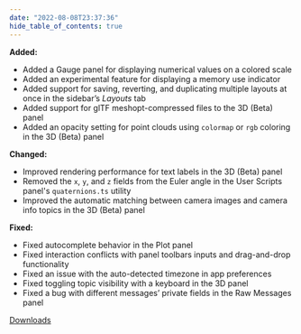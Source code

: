 ```yaml
---
date: "2022-08-08T23:37:36"
hide_table_of_contents: true
---
```

**Added:**
- Added a Gauge panel for displaying numerical values on a colored scale
- Added an experimental feature for displaying a memory use indicator 
- Added support for saving, reverting, and duplicating multiple layouts at once in the sidebar’s _Layouts_ tab
- Added support for glTF meshopt-compressed files to the 3D (Beta) panel 
- Added an opacity setting for point clouds using `colormap` or `rgb` coloring in the 3D (Beta) panel 

**Changed:**
- Improved rendering performance for text labels in the 3D (Beta) panel 
- Removed the `x`, `y`, and `z` fields from the Euler angle in the User Scripts panel's `quaternions.ts` utility 
- Improved the automatic matching between camera images and camera info topics in the 3D (Beta) panel

**Fixed:**
- Fixed autocomplete behavior in the Plot panel 
- Fixed interaction conflicts with panel toolbars inputs and drag-and-drop functionality 
- Fixed an issue with the auto-detected timezone in app preferences 
- Fixed toggling topic visibility with a keyboard in the 3D panel
- Fixed a bug with different messages’ private fields in the Raw Messages panel 

<!-- truncate -->
[Downloads](https://github.com/foxglove/studio/releases/tag/v1.21.0)
